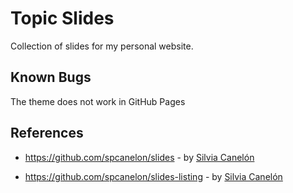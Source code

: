 # Topic Slides

Collection of slides for my personal website.

## Known Bugs

The theme does not work in GitHub Pages

## References

- https://github.com/spcanelon/slides - by [Silvia Canelón](https://silviacanelon.com/)

- https://github.com/spcanelon/slides-listing - by [Silvia Canelón](https://silviacanelon.com/)
